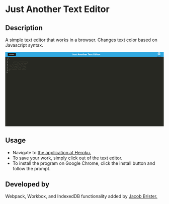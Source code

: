 # Just Another Text Editor
## Description
A simple text editor that works in a browser.
Changes text color based on Javascript syntax.

![screenshot](./assets/screenshot.png)

## Usage
- Navigate to [the application at Heroku.](https://immense-crag-37801.herokuapp.com/)
- To save your work, simply click out of the text editor.
- To install the program on Google Chrome, click the install button and follow the prompt.

## Developed by
Webpack, Workbox, and IndexedDB functionality added by [Jacob Brister.](https://github.com/jbrister71)